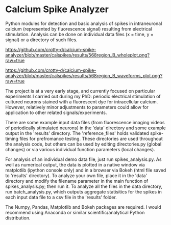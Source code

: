 # Calcium Spike Analyzer

Python modules for detection and basic analysis of spikes in intraneuronal calcium (represented by fluorescence signal) resulting from electrical stimulation. Analysis can be done on individual data files (x = time, y = signal) or a directory of such files.

https://github.com/crotty-d/calcium-spike-analyzer/blob/master/calspikes/results/568region_B_wholeplot.png?raw=true

https://github.com/crotty-d/calcium-spike-analyzer/blob/master/calspikes/results/568region_B_waveforms_plot.png?raw=true

The project is at a very early stage, and currently focused on particular experiments I carried out during my PhD: periodic electrical stimulation of cultured neurons stained with a fluorescent dye for intracellular calcium. However, relatively minor adjustments to parameters could allow for application to other related signals/experiments.

There are some example input data files (from fluorescence imaging videos of periodically stimulated neurons) in the 'data' directory and some example output in the 'results' directory. The 'reference_files' holds validated spike-timing files for prefromance testing. These directories are used throughout the analysis code, but others can be used by editing directories.py (global changes) or via various individual function parameters (local changes).

For analysis of an individual demo data file, just run spikes_analysis.py. As well as numerical output, the data is plotted in a native window via matplotlib (ipython console only) and in a browser via Bokeh (html file saved to 'results' directory). To analyze your own file, place it in the 'data' directory and modify the filename parameter in the main function of spikes_analysis.py; then run it. To analyze all the files in the data directory, run batch_analysis.py, which outputs aggregate statisitics for the spikes in each input data file to a csv file in the 'results' folder.

The Numpy, Pandas, Matplotlib and Bokeh packages are required. I would recommend using Anaconda or similar scientific/analytical Python distribution.
